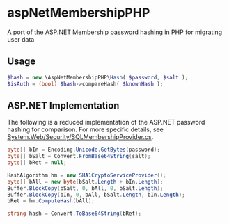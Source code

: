 # aspNetMembershipPHP
A port of the ASP.NET Membership password hashing in PHP for migrating user data

## Usage
```php   
$hash = new \AspNetMembershipPHP\Hash( $password, $salt );
$isAuth = (bool) $hash->compareHash( $knownHash );
```

## ASP.NET Implementation

The following is a reduced implementation of the ASP.NET password hashing for comparison. For more specific details, see [System.Web/Security/SQLMembershipProvider.cs](https://referencesource.microsoft.com/#System.Web/Security/SQLMembershipProvider.cs,1900).

```c#				
byte[] bIn = Encoding.Unicode.GetBytes(password);
byte[] bSalt = Convert.FromBase64String(salt);
byte[] bRet = null;

HashAlgorithm hm = new SHA1CryptoServiceProvider();
byte[] bAll = new byte[bSalt.Length + bIn.Length];
Buffer.BlockCopy(bSalt, 0, bAll, 0, bSalt.Length);
Buffer.BlockCopy(bIn, 0, bAll, bSalt.Length, bIn.Length);
bRet = hm.ComputeHash(bAll);

string hash = Convert.ToBase64String(bRet);
```